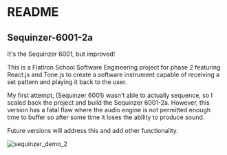 # README
## Sequinzer-6001-2a
It's the Sequinzer 6001, but improved!

This is a Flatiron School Software Engineering project for phase 2 featuring React.js and Tone.js to create a software instrument capable of receiving a 
set pattern and playing it back to the user.

My first attempt, (Sequinzer 6001) wasn't able to actually sequence, so I scaled back the project and build the Sequinzer 6001-2a. However, this version has a 
fatal flaw where the audio engine is not permitted enough time to buffer so after some time it loses the ability to produce sound. 

Future versions will address this and add other functionality. 

![sequinzer_demo_2](https://user-images.githubusercontent.com/75575727/230392487-3f5ae89f-fa8c-4565-8172-0445a4a461a9.gif)
